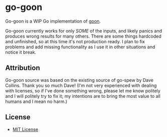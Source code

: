 go-goon
=======

Go-goon is a WIP Go implementation of [goon](https://github.com/shurcooL/goon).

Go-goon currently works for only _SOME_ of the inputs, and likely panics and produces wrong results for many others. There are some things hardcoded and unfinished, so at this time it's not production ready. I plan to fix problems and add missing functionality as I use it in other situations and notice it break.

Attribution
-----------

Go-goon source was based on the existing source of go-spew by Dave Collins. Thank you so much Dave! (I'm not very experienced with dealing with licenses, so if I've done something wrong, please let me know politely and I will politely try to fix it; my intentions are to bring the most value to all humans and I mean no harm.)

License
-------

- [MIT License](http://opensource.org/licenses/mit-license.php)
